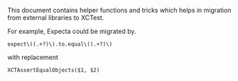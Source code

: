 This document contains helper functions and tricks which helps in migration from external libraries to XCTest.

For example, Expecta could be migrated by.

```
expect\((.+?)\).to.equal\((.+?)\)
```

with replacement

```
XCTAssertEqualObjects($1, $2)
```